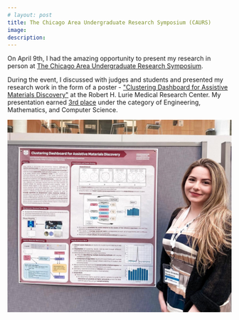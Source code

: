 ```yaml
---
# layout: post
title: The Chicago Area Undergraduate Research Symposium (CAURS)
image: 
description:
---
```

On April 9th, I had the amazing opportunity to present my research in person at <a href="https://www.caurs.com/">The Chicago Area Undergraduate Research Symposium</a>. 
<!-- split -->
During the event, I discussed with judges and students and presented my research work in the form of a poster - <a href="https://static1.squarespace.com/static/5a6e44117131a536de9f18ef/t/62545d87f4b26432686d7016/1649696136143/CAURS+2022+Booklet_website.pdf"> "Clustering Dashboard for Assistive Materials Discovery"</a> at the Robert H. Lurie Medical Research Center. My presentation earned <a href="https://www.caurs.com/new-page-4">3rd place</a> under the category of Engineering, Mathematics, and Computer Science.

<div class="col-md-6"><img class="img-fluid" src="/assets/img/posts/CAURS.jpg" /></div>


  
